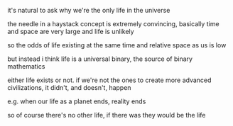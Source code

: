 it's natural to ask why we're the only life in the universe

the needle in a haystack concept is extremely convincing, basically time and space are very large and life is unlikely

so the odds of life existing at the same time and relative space as us is low

but instead i think life is a universal binary, the source of binary mathematics

either life exists or not. if we're not the ones to create more advanced civilizations, it didn't, and doesn't, happen

e.g. when our life as a planet ends, reality ends

so of course there's no other life, if there was they would be the life
